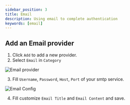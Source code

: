 ```yaml
---
sidebar_position: 3
title: Email
description: Using email to complete authentication
keywords: [email]
---
```


## Add an Email provider

1. Click `Add` to add a new provider.
2. Select `Email` in `Category`

![Email provider](/img/providers/emailprovider.png)

3. Fill `Username`, `Password`, `Host`, `Port` of your smtp service.

![Email Config](/img/providers/emailconfig.png)

4. Fill customize `Email Title` and `Email Content` and save.